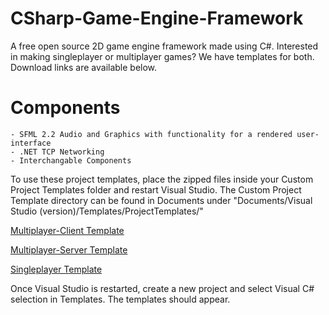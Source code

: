 # CSharp-Game-Engine-Framework
A free open source 2D game engine framework made using C#. Interested in making singleplayer or multiplayer games?
We have templates for both. Download links are available below.

# Components
	- SFML 2.2 Audio and Graphics with functionality for a rendered user-interface
	- .NET TCP Networking
	- Interchangable Components



To use these project templates, place the zipped files inside your Custom Project Templates folder and restart Visual Studio.
The Custom Project Template directory can be found in Documents under 
"Documents/Visual Studio (version)/Templates/ProjectTemplates/"

[Multiplayer-Client Template](http://www.mediafire.com/download/fno2clkuyqu3ooo/2D_Multiplayer_Engine_Client.zip)

[Multiplayer-Server Template](http://www.mediafire.com/download/d25ee3u9y733p5k/2D_Multiplayer_Engine_Server.zip)

[Singleplayer Template](http://www.mediafire.com/download/3svtpd2sxl0vadg/2D_Singleplayer_Engine.zip)

Once Visual Studio is restarted, create a new project and select Visual C# selection in Templates. The templates should appear.
